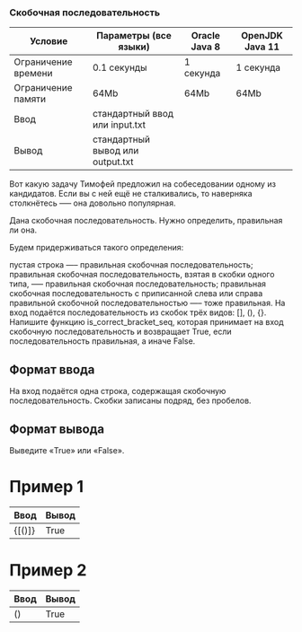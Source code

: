 ### Скобочная последовательность
Условие  | Параметры (все языки) | Oracle Java 8 | OpenJDK Java 11
------------ | ------------- | ------------- | -------------
Ограничение времени | 0.1 секунды | 1 секунда | 1 секунда
Ограничение памяти | 64Mb | 64Mb | 64Mb
Ввод | стандартный ввод или input.txt
Вывод | стандартный вывод или output.txt


Вот какую задачу Тимофей предложил на собеседовании одному из кандидатов. Если вы с ней ещё не сталкивались, то наверняка столкнётесь –— она довольно популярная.

Дана скобочная последовательность. Нужно определить, правильная ли она.

Будем придерживаться такого определения:

пустая строка —– правильная скобочная последовательность;
правильная скобочная последовательность, взятая в скобки одного типа, –— правильная скобочная последовательность;
правильная скобочная последовательность с приписанной слева или справа правильной скобочной последовательностью —– тоже правильная.
На вход подаётся последовательность из скобок трёх видов: [], (), {}.
Напишите функцию is_correct_bracket_seq, которая принимает на вход скобочную последовательность и возвращает True, если последовательность правильная, а иначе False.
## Формат ввода
На вход подаётся одна строка, содержащая скобочную последовательность. Скобки записаны подряд, без пробелов.

## Формат вывода
Выведите «True» или «False».

# Пример 1
Ввод | Вывод
------------ | -------------
{[()]} | True

# Пример 2
Ввод | Вывод
------------ | -------------
() | True
